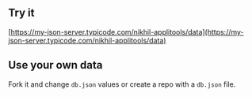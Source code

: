 ## Try it

[https://my-json-server.typicode.com/nikhil-applitools/data](https://my-json-server.typicode.com/nikhil-applitools/data)

## Use your own data

Fork it and change `db.json` values or create a repo with a `db.json` file.
